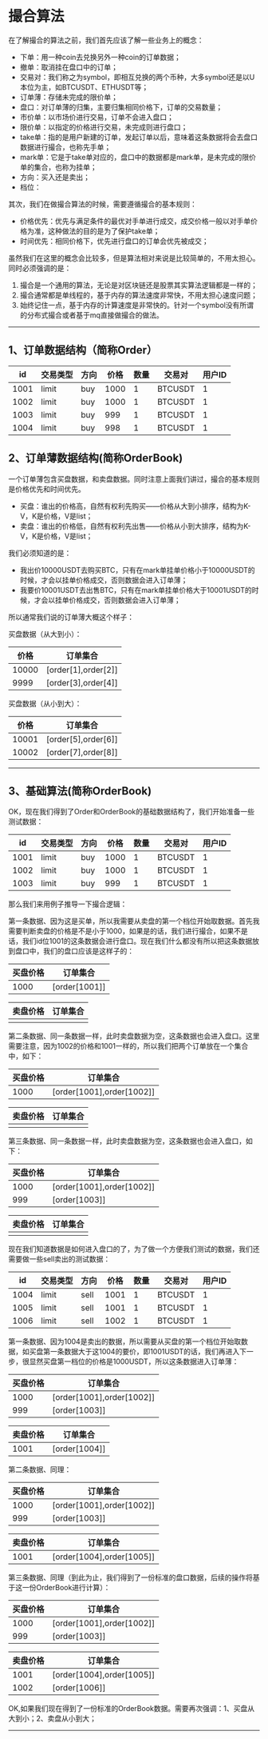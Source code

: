 # 撮合算法

在了解撮合的算法之前，我们首先应该了解一些业务上的概念：

* 下单：用一种coin去兑换另外一种coin的订单数据；
* 撤单：取消挂在盘口中的订单；
* 交易对：我们称之为symbol，即相互兑换的两个币种，大多symbol还是以U本位为主，如BTCUSDT、ETHUSDT等；
* 订单薄：存储未完成的限价单；
* 盘口：对订单薄的归集，主要归集相同价格下，订单的交易数量；
* 市价单：以市场价进行交易，订单不会进入盘口；
* 限价单：以指定的价格进行交易，未完成则进行盘口；
* take单：指的是用户新建的订单，发起订单以后，意味着这条数据将会去盘口数据进行撮合，也称先手单；
* mark单：它是于take单对应的，盘口中的数据都是mark单，是未完成的限价单的集合，也称为挂单；
* 方向：买入还是卖出；
* 档位：

其次，我们在做撮合算法的时候，需要遵循撮合的基本规则：

* 价格优先：优先与满足条件的最优对手单进行成交，成交价格一般以对手单价格为准，这种做法的目的是为了保护take单；
* 时间优先：相同价格下，优先进行盘口的订单会优先被成交；

虽然我们在这里的概念会比较多，但是算法相对来说是比较简单的，不用太担心。同时必须强调的是：

1. 撮合是一个通用的算法，无论是对区块链还是股票其实算法逻辑都是一样的；
2. 撮合通常都是单线程的，基于内存的算法速度非常快，不用太担心速度问题；
3. 始终记住一点，基于内存的计算速度是非常快的。针对一个symbol没有所谓的分布式撮合或者基于mq直接做撮合的做法。

---

## 1、订单数据结构（简称Order）

| id | 交易类型 | 方向 | 价格|数量 |交易对|用户ID |
| ------------ | ------------ | ------------ |------------ | ------------ |------------ | ------------ |
|   1001 | limit | buy |1000 | 1 | BTCUSDT | 1 |
|   1002 | limit | buy |1000 | 1 | BTCUSDT | 1 |
|   1003 | limit | buy | 999 | 1 |BTCUSDT | 1 |
|   1004 | limit | buy | 998 | 1 |BTCUSDT | 1 |


## 2、订单薄数据结构(简称OrderBook)

一个订单薄包含买盘数据，和卖盘数据。同时注意上面我们讲过，撮合的基本规则是价格优先和时间优先。

* 买盘：谁出的价格高，自然有权利先购买——价格从大到小排序，结构为K-V，K是价格，V是list；
* 卖盘：谁出的价格低，自然有权利先出售——价格从小到大排序，结构为K-V，K是价格，V是list；



我们必须知道的是：

* 我出价10000USDT去购买BTC，只有在mark单挂单价格小于10000USDT的时候，才会以挂单价格成交，否则数据会进入订单薄；
* 我要价10001USDT去出售BTC，只有在mark单挂单价格大于10001USDT的时候，才会以挂单价格成交，否则数据会进入订单薄；

所以通常我们说的订单薄大概这个样子：

买盘数据（从大到小）：

| 价格     | 订单集合   |
| ------------ | ------------ |
|   10000 | [order[1],order[2]] |
|   9999 | [order[3],order[4]] |

买盘数据（从小到大）：

| 价格     | 订单集合   |
| ------------ | ------------ |
|   10001 | [order[5],order[6]] |
|   10002 | [order[7],order[8]] |

---

## 3、基础算法(简称OrderBook)

OK，现在我们得到了Order和OrderBook的基础数据结构了，我们开始准备一些测试数据：

| id | 交易类型 | 方向 | 价格|数量 |交易对|用户ID |
| ------------ | ------------ | ------------ |------------ | ------------ |------------ | ------------ |
|   1001 | limit | buy |1000 | 1 | BTCUSDT | 1 |
|   1002 | limit | buy |1000 | 1 | BTCUSDT | 1 |
|   1003 | limit | buy | 999 | 1 |BTCUSDT | 1 |

那么我们来用例子推导一下撮合逻辑：

第一条数据、因为这是买单，所以我需要从卖盘的第一个档位开始取数据。首先我需要判断卖盘的价格是不是小于1000，如果是的话，我们进行撮合，如果不是话，我们id位1001的这条数据会进行盘口。现在我们什么都没有所以把这条数据放到盘口中，我们的盘口应该是这样子的：
  
  | 买盘价格     | 订单集合   |
| ------------ | ------------ |
|   1000 | [order[1001]] |
  
  | 卖盘价格     | 订单集合   |
| ------------ | ------------ |
|   | |
  
  
第二条数据、同一条数据一样，此时卖盘数据为空，这条数据也会进入盘口。这里需要注意，因为1002的价格和1001一样的，所以我们把两个订单放在一个集合中，如下：
  
  | 买盘价格     | 订单集合   |
| ------------ | ------------ |
|   1000 | [order[1001],order[1002]] |
  
  | 卖盘价格     | 订单集合   |
| ------------ | ------------ |
|   | |
  
  
第三条数据、同一条数据一样，此时卖盘数据为空，这条数据也会进入盘口，如下：
  
  | 买盘价格     | 订单集合   |
| ------------ | ------------ |
|   1000 | [order[1001],order[1002]] |
|   999 | [order[1003]] |
  
  | 卖盘价格     | 订单集合   |
| ------------ | ------------ |
|   | |
  
  

现在我们知道数据是如何进入盘口的了，为了做一个方便我们测试的数据，我们还需要做一些sell卖出的测试数据：

| id | 交易类型 | 方向 | 价格|数量 |交易对|用户ID |
| ------------ | ------------ | ------------ |------------ | ------------ |------------ | ------------ |
|   1004 | limit | sell |1001 | 1 | BTCUSDT | 1 |
|   1005 | limit | sell |1001 | 1 | BTCUSDT | 1 |
|   1006 | limit | sell |1002 | 1 |BTCUSDT | 1 |

第一条数据、因为1004是卖出的数据，所以需要从买盘的第一个档位开始取数据，如买盘第一条数据大于这1004的要价，即1001USDT的话，我们再进入下一步，很显然买盘第一档位的价格是1000USDT，所以这条数据进入订单薄：
  
  | 买盘价格     | 订单集合   |
| ------------ | ------------ |
|   1000 | [order[1001],order[1002]] |
|   999 | [order[1003]] |
  
  | 卖盘价格     | 订单集合   |
| ------------ | ------------ |
| 1001  | [order[1004]] |
  
  
第二条数据、同理：
  
  | 买盘价格     | 订单集合   |
| ------------ | ------------ |
|   1000 | [order[1001],order[1002]] |
|   999 | [order[1003]] |
  
  | 卖盘价格     | 订单集合   |
| ------------ | ------------ |
| 1001  | [order[1004],order[1005]] |
  
  
第三条数据、同理（到此为止，我们得到了一份标准的盘口数据，后续的操作将基于这一份OrderBook进行计算）：
  
  | 买盘价格     | 订单集合   |
| ------------ | ------------ |
|   1000 | [order[1001],order[1002]] |
|   999 | [order[1003]] |
  
  | 卖盘价格     | 订单集合   |
| ------------ | ------------ |
| 1001  | [order[1004],order[1005]] |
| 1002  | [order[1006]] |
  
  

OK,如果我们现在得到了一份标准的OrderBook数据。需要再次强调：1、买盘从大到小；2、卖盘从小到大；



---


